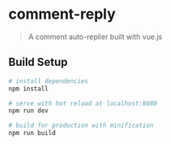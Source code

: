 # comment-reply

> A comment auto-replier built with vue.js

## Build Setup

``` bash
# install dependencies
npm install

# serve with hot reload at localhost:8080
npm run dev

# build for production with minification
npm run build
```

